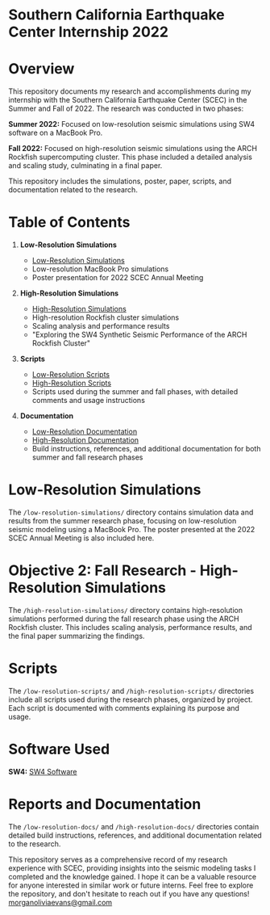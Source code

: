 # Southern California Earthquake Center Internship 2022

# Overview
This repository documents my research and accomplishments during my internship with the Southern California Earthquake Center (SCEC) in the Summer and Fall of 2022. The research was conducted in two phases:

**Summer 2022:** Focused on low-resolution seismic simulations using SW4 software on a MacBook Pro.

**Fall 2022:** Focused on high-resolution seismic simulations using the ARCH Rockfish supercomputing cluster. This phase included a detailed analysis and scaling study, culminating in a final paper.

This repository includes the simulations, poster, paper, scripts, and documentation related to the research.

# Table of Contents
1. **Low-Resolution Simulations**
   - [Low-Resolution Simulations](low-resolution-simulations/)
   - Low-resolution MacBook Pro simulations
   - Poster presentation for 2022 SCEC Annual Meeting

2. **High-Resolution Simulations**
   - [High-Resolution Simulations](high-resolution-simulations/)
   - High-resolution Rockfish cluster simulations
   - Scaling analysis and performance results
   - "Exploring the SW4 Synthetic Seismic Performance of the ARCH Rockfish Cluster"

3. **Scripts**
   - [Low-Resolution Scripts](low-resolution-scripts/)
   - [High-Resolution Scripts](high-resolution-scripts/)
   - Scripts used during the summer and fall phases, with detailed comments and usage instructions

4. **Documentation**
   - [Low-Resolution Documentation](low-resolution-docs/)
   - [High-Resolution Documentation](high-resolution-docs/)
   - Build instructions, references, and additional documentation for both summer and fall research phases

# Low-Resolution Simulations
The `/low-resolution-simulations/` directory contains simulation data and results from the summer research phase, focusing on low-resolution seismic modeling using a MacBook Pro. The poster presented at the 2022 SCEC Annual Meeting is also included here.

# Objective 2: Fall Research - High-Resolution Simulations
The `/high-resolution-simulations/` directory contains high-resolution simulations performed during the fall research phase using the ARCH Rockfish cluster. This includes scaling analysis, performance results, and the final paper summarizing the findings.

# Scripts
The `/low-resolution-scripts/` and `/high-resolution-scripts/` directories include all scripts used during the research phases, organized by project. Each script is documented with comments explaining its purpose and usage.

# Software Used
**SW4:** [SW4 Software](https://geodynamics.org/cig/software/sw4/)

# Reports and Documentation
The `/low-resolution-docs/` and `/high-resolution-docs/` directories contain detailed build instructions, references, and additional documentation related to the research.

This repository serves as a comprehensive record of my research experience with SCEC, providing insights into the seismic modeling tasks I completed and the knowledge gained. I hope it can be a valuable resource for anyone interested in similar work or future interns. Feel free to explore the repository, and don't hesitate to reach out if you have any questions! [morganoliviaevans@gmail.com](mailto:morganoliviaevans@gmail.com)
